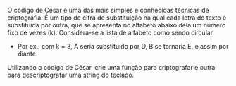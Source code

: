 O código de César é uma das mais simples e conhecidas técnicas de criptografia. É um tipo de cifra de substituição na qual cada letra do texto é substituída por outra, que se apresenta no alfabeto abaixo dela um número fixo de vezes (k). Considera-se a lista de alfabeto como sendo circular.

- Por ex.: com k = 3, A seria substituído por D, B se tornaria E, e assim por diante.

Utilizando o código de César, crie uma função para criptografar e outra para descriptografar uma string do teclado.